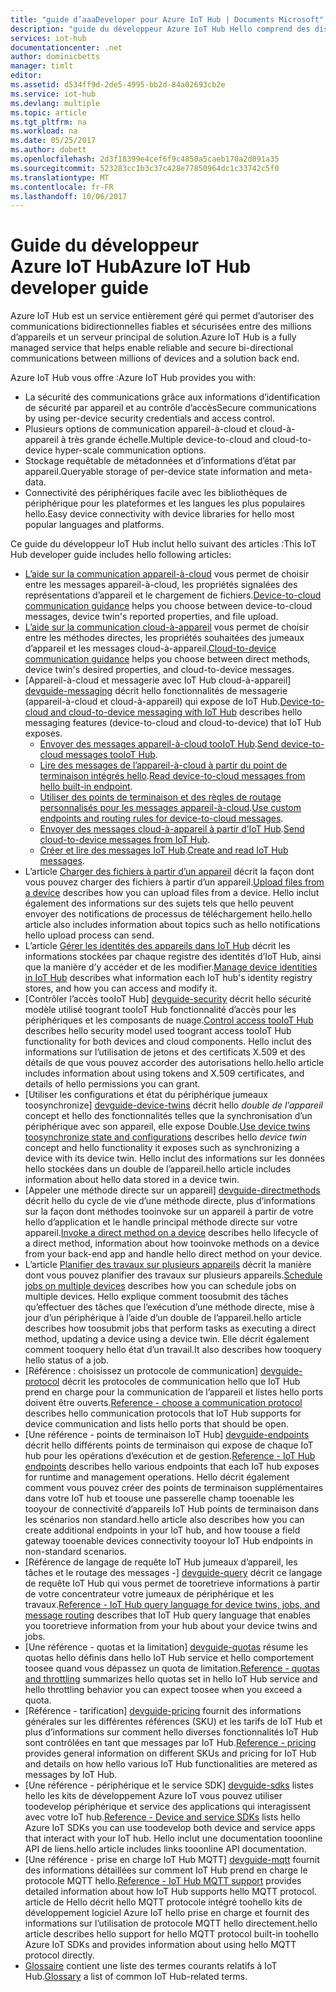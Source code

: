 ```yaml
---
title: "guide d’aaaDeveloper pour Azure IoT Hub | Documents Microsoft"
description: "guide du développeur Azure IoT Hub Hello comprend des discussions de points de terminaison, sécurité, Registre des identités hello, gestion des périphériques, méthodes directes, jumeaux de périphérique, des téléchargements de fichiers, travaux, hello langage de requête IoT Hub et la messagerie."
services: iot-hub
documentationcenter: .net
author: dominicbetts
manager: timlt
editor: 
ms.assetid: d534ff9d-2de5-4995-bb2d-84a02693cb2e
ms.service: iot-hub
ms.devlang: multiple
ms.topic: article
ms.tgt_pltfrm: na
ms.workload: na
ms.date: 05/25/2017
ms.author: dobett
ms.openlocfilehash: 2d3f18399e4cef6f9c4850a5caeb170a2d091a35
ms.sourcegitcommit: 523283cc1b3c37c428e77850964dc1c33742c5f0
ms.translationtype: MT
ms.contentlocale: fr-FR
ms.lasthandoff: 10/06/2017
---
```

# <a name="azure-iot-hub-developer-guide"></a><span data-ttu-id="0cd47-103">Guide du développeur Azure IoT Hub</span><span class="sxs-lookup"><span data-stu-id="0cd47-103">Azure IoT Hub developer guide</span></span>

<span data-ttu-id="0cd47-104">Azure IoT Hub est un service entièrement géré qui permet d’autoriser des communications bidirectionnelles fiables et sécurisées entre des millions d’appareils et un serveur principal de solution.</span><span class="sxs-lookup"><span data-stu-id="0cd47-104">Azure IoT Hub is a fully managed service that helps enable reliable and secure bi-directional communications between millions of devices and a solution back end.</span></span>

<span data-ttu-id="0cd47-105">Azure IoT Hub vous offre :</span><span class="sxs-lookup"><span data-stu-id="0cd47-105">Azure IoT Hub provides you with:</span></span>

* <span data-ttu-id="0cd47-106">La sécurité des communications grâce aux informations d’identification de sécurité par appareil et au contrôle d’accès</span><span class="sxs-lookup"><span data-stu-id="0cd47-106">Secure communications by using per-device security credentials and access control.</span></span>
* <span data-ttu-id="0cd47-107">Plusieurs options de communication appareil-à-cloud et cloud-à-appareil à très grande échelle.</span><span class="sxs-lookup"><span data-stu-id="0cd47-107">Multiple device-to-cloud and cloud-to-device hyper-scale communication options.</span></span>
* <span data-ttu-id="0cd47-108">Stockage requêtable de métadonnées et d’informations d’état par appareil.</span><span class="sxs-lookup"><span data-stu-id="0cd47-108">Queryable storage of per-device state information and meta-data.</span></span>
* <span data-ttu-id="0cd47-109">Connectivité des périphériques facile avec les bibliothèques de périphérique pour les plateformes et les langues les plus populaires hello.</span><span class="sxs-lookup"><span data-stu-id="0cd47-109">Easy device connectivity with device libraries for hello most popular languages and platforms.</span></span>

<span data-ttu-id="0cd47-110">Ce guide du développeur IoT Hub inclut hello suivant des articles :</span><span class="sxs-lookup"><span data-stu-id="0cd47-110">This IoT Hub developer guide includes hello following articles:</span></span>

* <span data-ttu-id="0cd47-111">[L’aide sur la communication appareil-à-cloud][lnk-d2c-guidance] vous permet de choisir entre les messages appareil-à-cloud, les propriétés signalées des représentations d’appareil et le chargement de fichiers.</span><span class="sxs-lookup"><span data-stu-id="0cd47-111">[Device-to-cloud communication guidance][lnk-d2c-guidance] helps you choose between device-to-cloud messages, device twin's reported properties, and file upload.</span></span>
* <span data-ttu-id="0cd47-112">[L’aide sur la communication cloud-à-appareil][lnk-c2d-guidance] vous permet de choisir entre les méthodes directes, les propriétés souhaitées des jumeaux d’appareil et les messages cloud-à-appareil.</span><span class="sxs-lookup"><span data-stu-id="0cd47-112">[Cloud-to-device communication guidance][lnk-c2d-guidance] helps you choose between direct methods, device twin's desired properties, and cloud-to-device messages.</span></span>
* <span data-ttu-id="0cd47-113">[Appareil-à-cloud et messagerie avec IoT Hub cloud-à-appareil] [ devguide-messaging] décrit hello fonctionnalités de messagerie (appareil-à-cloud et cloud-à-appareil) qui expose de IoT Hub.</span><span class="sxs-lookup"><span data-stu-id="0cd47-113">[Device-to-cloud and cloud-to-device messaging with IoT Hub][devguide-messaging] describes hello messaging features (device-to-cloud and cloud-to-device) that IoT Hub exposes.</span></span>
  * <span data-ttu-id="0cd47-114">[Envoyer des messages appareil-à-cloud tooIoT Hub][devguide-messages-d2c].</span><span class="sxs-lookup"><span data-stu-id="0cd47-114">[Send device-to-cloud messages tooIoT Hub][devguide-messages-d2c].</span></span>
  * <span data-ttu-id="0cd47-115">[Lire des messages de l’appareil-à-cloud à partir du point de terminaison intégrés hello][devguide-builtin].</span><span class="sxs-lookup"><span data-stu-id="0cd47-115">[Read device-to-cloud messages from hello built-in endpoint][devguide-builtin].</span></span>
  * <span data-ttu-id="0cd47-116">[Utiliser des points de terminaison et des règles de routage personnalisés pour les messages appareil-à-cloud][devguide-custom].</span><span class="sxs-lookup"><span data-stu-id="0cd47-116">[Use custom endpoints and routing rules for device-to-cloud messages][devguide-custom].</span></span>
  * <span data-ttu-id="0cd47-117">[Envoyer des messages cloud-à-appareil à partir d’IoT Hub][devguide-messages-c2d].</span><span class="sxs-lookup"><span data-stu-id="0cd47-117">[Send cloud-to-device messages from IoT Hub][devguide-messages-c2d].</span></span>
  * <span data-ttu-id="0cd47-118">[Créer et lire des messages IoT Hub][devguide-format].</span><span class="sxs-lookup"><span data-stu-id="0cd47-118">[Create and read IoT Hub messages][devguide-format].</span></span>
* <span data-ttu-id="0cd47-119">L’article [Charger des fichiers à partir d’un appareil][devguide-upload] décrit la façon dont vous pouvez charger des fichiers à partir d’un appareil.</span><span class="sxs-lookup"><span data-stu-id="0cd47-119">[Upload files from a device][devguide-upload] describes how you can upload files from a device.</span></span> <span data-ttu-id="0cd47-120">Hello inclut également des informations sur des sujets tels que hello peuvent envoyer des notifications de processus de téléchargement hello.</span><span class="sxs-lookup"><span data-stu-id="0cd47-120">hello article also includes information about topics such as hello notifications hello upload process can send.</span></span>
* <span data-ttu-id="0cd47-121">L’article [Gérer les identités des appareils dans IoT Hub][devguide-identities] décrit les informations stockées par chaque registre des identités d’IoT Hub, ainsi que la manière d’y accéder et de les modifier.</span><span class="sxs-lookup"><span data-stu-id="0cd47-121">[Manage device identities in IoT Hub][devguide-identities] describes what information each IoT hub's identity registry stores, and how you can access and modify it.</span></span>
* <span data-ttu-id="0cd47-122">[Contrôler l’accès tooIoT Hub] [ devguide-security] décrit hello sécurité modèle utilisé toogrant tooIoT Hub fonctionnalité d’accès pour les périphériques et les composants de nuage.</span><span class="sxs-lookup"><span data-stu-id="0cd47-122">[Control access tooIoT Hub][devguide-security] describes hello security model used toogrant access tooIoT Hub functionality for both devices and cloud components.</span></span> <span data-ttu-id="0cd47-123">Hello inclut des informations sur l’utilisation de jetons et des certificats X.509 et des détails de que vous pouvez accorder des autorisations hello.</span><span class="sxs-lookup"><span data-stu-id="0cd47-123">hello article includes information about using tokens and X.509 certificates, and details of hello permissions you can grant.</span></span>
* <span data-ttu-id="0cd47-124">[Utiliser les configurations et état du périphérique jumeaux toosynchronize] [ devguide-device-twins] décrit hello *double de l’appareil* concept et hello des fonctionnalités telles que la synchronisation d’un périphérique avec son appareil, elle expose Double.</span><span class="sxs-lookup"><span data-stu-id="0cd47-124">[Use device twins toosynchronize state and configurations][devguide-device-twins] describes hello *device twin* concept and hello functionality it exposes such as synchronizing a device with its device twin.</span></span> <span data-ttu-id="0cd47-125">Hello inclut des informations sur les données hello stockées dans un double de l’appareil.</span><span class="sxs-lookup"><span data-stu-id="0cd47-125">hello article includes information about hello data stored in a device twin.</span></span>
* <span data-ttu-id="0cd47-126">[Appeler une méthode directe sur un appareil] [ devguide-directmethods] décrit hello du cycle de vie d’une méthode directe, plus d’informations sur la façon dont méthodes tooinvoke sur un appareil à partir de votre hello d’application et le handle principal méthode directe sur votre appareil.</span><span class="sxs-lookup"><span data-stu-id="0cd47-126">[Invoke a direct method on a device][devguide-directmethods] describes hello lifecycle of a direct method, information about how tooinvoke methods on a device from your back-end app and handle hello direct method on your device.</span></span>
* <span data-ttu-id="0cd47-127">L’article [Planifier des travaux sur plusieurs appareils][devguide-jobs] décrit la manière dont vous pouvez planifier des travaux sur plusieurs appareils.</span><span class="sxs-lookup"><span data-stu-id="0cd47-127">[Schedule jobs on multiple devices][devguide-jobs] describes how you can schedule jobs on multiple devices.</span></span> <span data-ttu-id="0cd47-128">Hello explique comment toosubmit des tâches qu’effectuer des tâches que l’exécution d’une méthode directe, mise à jour d’un périphérique à l’aide d’un double de l’appareil.</span><span class="sxs-lookup"><span data-stu-id="0cd47-128">hello article describes how toosubmit jobs that perform tasks as executing a direct method, updating a device using a device twin.</span></span> <span data-ttu-id="0cd47-129">Elle décrit également comment tooquery hello état d’un travail.</span><span class="sxs-lookup"><span data-stu-id="0cd47-129">It also describes how tooquery hello status of a job.</span></span>
* <span data-ttu-id="0cd47-130">[Référence : choisissez un protocole de communication] [ devguide-protocol] décrit les protocoles de communication hello que IoT Hub prend en charge pour la communication de l’appareil et listes hello ports doivent être ouverts.</span><span class="sxs-lookup"><span data-stu-id="0cd47-130">[Reference - choose a communication protocol][devguide-protocol] describes hello communication protocols that IoT Hub supports for device communication and lists hello ports that should be open.</span></span>
* <span data-ttu-id="0cd47-131">[Une référence - points de terminaison IoT Hub] [ devguide-endpoints] décrit hello différents points de terminaison qui expose de chaque IoT hub pour les opérations d’exécution et de gestion.</span><span class="sxs-lookup"><span data-stu-id="0cd47-131">[Reference - IoT Hub endpoints][devguide-endpoints] describes hello various endpoints that each IoT hub exposes for runtime and management operations.</span></span> <span data-ttu-id="0cd47-132">Hello décrit également comment vous pouvez créer des points de terminaison supplémentaires dans votre IoT hub et toouse une passerelle champ tooenable les tooyour de connectivité d’appareils IoT Hub points de terminaison dans les scénarios non standard.</span><span class="sxs-lookup"><span data-stu-id="0cd47-132">hello article also describes how you can create additional endpoints in your IoT hub, and how toouse a field gateway tooenable devices connectivity tooyour IoT Hub endpoints in non-standard scenarios.</span></span>
* <span data-ttu-id="0cd47-133">[Référence de langage de requête IoT Hub jumeaux d’appareil, les tâches et le routage des messages -] [ devguide-query] décrit ce langage de requête IoT Hub qui vous permet de tooretrieve informations à partir de votre concentrateur votre jumeaux de périphérique et les travaux.</span><span class="sxs-lookup"><span data-stu-id="0cd47-133">[Reference - IoT Hub query language for device twins, jobs, and message routing][devguide-query] describes that IoT Hub query language that enables you tooretrieve information from your hub about your device twins and jobs.</span></span>
* <span data-ttu-id="0cd47-134">[Une référence - quotas et la limitation] [ devguide-quotas] résume les quotas hello définis dans hello IoT Hub service et hello comportement toosee quand vous dépassez un quota de limitation.</span><span class="sxs-lookup"><span data-stu-id="0cd47-134">[Reference - quotas and throttling][devguide-quotas] summarizes hello quotas set in hello IoT Hub service and hello throttling behavior you can expect toosee when you exceed a quota.</span></span>
* <span data-ttu-id="0cd47-135">[Référence - tarification] [ devguide-pricing] fournit des informations générales sur les différentes références (SKU) et les tarifs de IoT Hub et plus d’informations sur comment hello diverses fonctionnalités IoT Hub sont contrôlées en tant que messages par IoT Hub.</span><span class="sxs-lookup"><span data-stu-id="0cd47-135">[Reference - pricing][devguide-pricing] provides general information on different SKUs and pricing for IoT Hub and details on how hello various IoT Hub functionalities are metered as messages by IoT Hub.</span></span>
* <span data-ttu-id="0cd47-136">[Une référence - périphérique et le service SDK] [ devguide-sdks] listes hello les kits de développement Azure IoT vous pouvez utiliser toodevelop périphérique et service des applications qui interagissent avec votre IoT hub.</span><span class="sxs-lookup"><span data-stu-id="0cd47-136">[Reference - Device and service SDKs][devguide-sdks] lists hello Azure IoT SDKs you can use toodevelop both device and service apps that interact with your IoT hub.</span></span> <span data-ttu-id="0cd47-137">Hello inclut une documentation tooonline API de liens.</span><span class="sxs-lookup"><span data-stu-id="0cd47-137">hello article includes links tooonline API documentation.</span></span>
* <span data-ttu-id="0cd47-138">[Une référence - prise en charge IoT Hub MQTT] [ devguide-mqtt] fournit des informations détaillées sur comment IoT Hub prend en charge le protocole MQTT hello.</span><span class="sxs-lookup"><span data-stu-id="0cd47-138">[Reference - IoT Hub MQTT support][devguide-mqtt] provides detailed information about how IoT Hub supports hello MQTT protocol.</span></span> <span data-ttu-id="0cd47-139">article de Hello décrit hello MQTT protocole intégré toohello kits de développement logiciel Azure IoT hello prise en charge et fournit des informations sur l’utilisation de protocole MQTT hello directement.</span><span class="sxs-lookup"><span data-stu-id="0cd47-139">hello article describes hello support for hello MQTT protocol built-in toohello Azure IoT SDKs and provides information about using hello MQTT protocol directly.</span></span>
* <span data-ttu-id="0cd47-140">[Glossaire][devguide-glossary] contient une liste des termes courants relatifs à IoT Hub.</span><span class="sxs-lookup"><span data-stu-id="0cd47-140">[Glossary][devguide-glossary] a list of common IoT Hub-related terms.</span></span>

[devguide-messaging]: iot-hub-devguide-messaging.md
[devguide-upload]: iot-hub-devguide-file-upload.md
[devguide-identities]: iot-hub-devguide-identity-registry.md
[devguide-security]: iot-hub-devguide-security.md
[devguide-device-twins]: iot-hub-devguide-device-twins.md
[devguide-directmethods]: iot-hub-devguide-direct-methods.md
[devguide-jobs]: iot-hub-devguide-jobs.md
[devguide-endpoints]: iot-hub-devguide-endpoints.md
[devguide-quotas]: iot-hub-devguide-quotas-throttling.md
[devguide-query]: iot-hub-devguide-query-language.md
[devguide-sdks]: iot-hub-devguide-sdks.md
[devguide-mqtt]: iot-hub-mqtt-support.md
[devguide-glossary]: iot-hub-devguide-glossary.md
[devguide-pricing]: iot-hub-devguide-pricing.md
[lnk-c2d-guidance]: iot-hub-devguide-c2d-guidance.md
[lnk-d2c-guidance]: iot-hub-devguide-d2c-guidance.md
[devguide-messages-d2c]: iot-hub-devguide-messages-d2c.md
[devguide-builtin]: iot-hub-devguide-messages-read-builtin.md
[devguide-custom]: iot-hub-devguide-messages-read-custom.md
[devguide-messages-c2d]: iot-hub-devguide-messages-c2d.md
[devguide-format]: iot-hub-devguide-messages-construct.md
[devguide-protocol]: iot-hub-devguide-protocols.md
